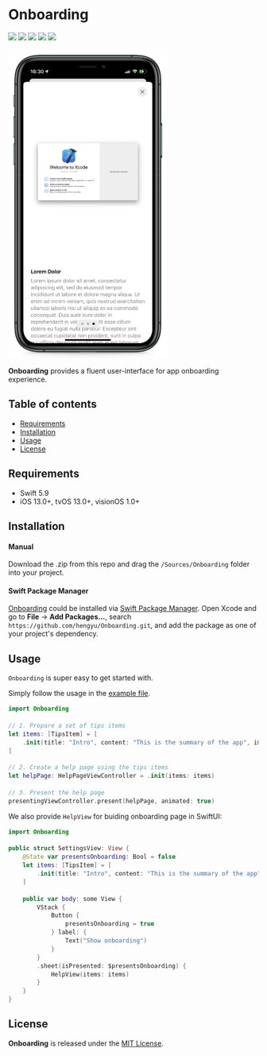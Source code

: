 # Onboarding

![](https://img.shields.io/badge/iOS-12%2B-green)
![](https://img.shields.io/badge/tvOS-12%2B-green)
![](https://img.shields.io/badge/visionOS-1%2B-green)
![](https://img.shields.io/badge/Swift-5-orange?logo=Swift&logoColor=white)
![](https://img.shields.io/github/last-commit/hengyu/onboarding)

<img src="/OnboardingExample/screenshot.JPEG" width="320"/>

**Onboarding** provides a fluent user-interface for app onboarding experience.

## Table of contents

* [Requirements](#requirements)
* [Installation](#installation)
* [Usage](#usage)
* [License](#license)

## Requirements

- Swift 5.9
- iOS 13.0+, tvOS 13.0+, visionOS 1.0+

## Installation

#### Manual

Download the .zip from this repo and drag the `/Sources/Onboarding` folder into your project.

#### Swift Package Manager

[Onboarding](https://github.com/hengyu/Onboarding.git) could be installed via [Swift Package Manager](https://www.swift.org/package-manager/). Open Xcode and go to **File** -> **Add Packages...**, search `https://github.com/hengyu/Onboarding.git`, and add the package as one of your project's dependency.

## Usage

`Onboarding` is super easy to get started with.

Simply follow the usage in the [example file](/OnboardingExample/ViewController.swift).

```Swift
import Onboarding

// 1. Prepare a set of tips items
let items: [TipsItem] = [
    .init(title: "Intro", content: "This is the summary of the app", image: UIImage(named: "intro"))
]

// 2. Create a help page using the tips items
let helpPage: HelpPageViewController = .init(items: items)

// 3. Present the help page
presentingViewController.present(helpPage, animated: true)
```

We also provide `HelpView` for buiding onboarding page in SwiftUI:

```Swift
import Onboarding

public struct SettingsView: View {
    @State var presentsOnboarding: Bool = false
    let items: [TipsItem] = [
        .init(title: "Intro", content: "This is the summary of the app", image: UIImage(named: "intro"))
    ]

    public var body: some View {
        VStack {
            Button {
                presentsOnboarding = true
            } label: {
                Text("Show onboarding")
            }
        }
        .sheet(isPresented: $presentsOnboarding) {
            HelpView(items: items)
        }
    }
}

```

## License

**Onboarding** is released under the [MIT License](LICENSE).
